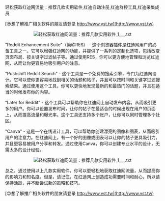 轻松获取红迪网流量：推荐几款实用软件,红迪自动注册,红迪群控工具,红迪采集成员

[😍想了解推广相关软件的朋友请登录 http://www.vst.tw](http://www.vst.tw)

 <center><img src="https://vst.tw/MP4/tuiguang/png/5.png" alt="轻松获取红迪网流量：推荐几款实用软件_1___.txt"></center>

"Reddit Enhancement Suite"（简称RES） - 这个浏览器插件是红迪网用户的必备工具之一。它可以增强红迪网的功能，并提供了一系列的定制化选项，包括改变页面布局、按关键字过滤帖子等。通过使用RES，你可以更方便地管理和浏览红迪网，从而让你更容易地吸引用户的注意。

"Pushshift Reddit Search" - 这个工具是一个免费的搜索引擎，专门为红迪网设计。它可以使你更容易地找到相关的话题和帖子，并且可以按时间和关键字过滤搜索结果。通过使用这个工具，你可以更快地发现最新的和最热门的话题，并且在适当的时候发布你的内容。

“Later for Reddit” - 这个工具可以帮助你在红迪网上自动发布内容，从而吸引更多的用户。你可以设置发布时间，让你的帖子在最适合的时候出现在用户的页面上，从而提高流量和曝光率。这个工具还支持多个账户，让你可以同时管理多个社区。

"Canva" - 这是一个在线设计工具，可以帮助你创建漂亮的图像和图表，从而吸引用户的注意力。在红迪网上，有一个好的图像或图表可以让你的帖子更具吸引力，并且更容易被用户分享和转发。通过使用Canva，你可以创建专业水平的设计，无需太多的设计经验。

 <center><img src="https://vst.tw/MP4/tuiguang/png/2.png" alt="轻松获取红迪网流量：推荐几款实用软件_1___.txt"></center>

总之，通过使用以上几款实用软件，你可以更轻松地获取红迪网流量，从而提高你的影响力和知名度。但是，请记住，在红迪网上创造成功需要时间和耐心，所以请保持活跃，并不断尝试新的策略和技巧。

[😍想了解推广相关软件的朋友请登录 http://www.vst.tw](http://www.vst.tw)



